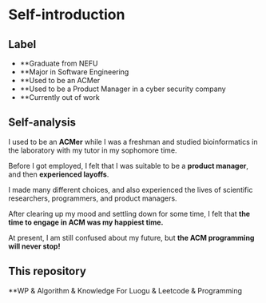 # Self-introduction #

## Label

 - **Graduate from NEFU
 - **Major in Software Engineering
 - **Used to be an ACMer
 - **Used to be a Product Manager in a cyber security company
 - **Currently out of work

## Self-analysis

I used to be an **ACMer** while I was a freshman and studied bioinformatics in the laboratory with my tutor in my sophomore time. 

Before I got employed, I felt that I was suitable to be a **product manager**, and then **experienced layoffs**. 

I made many different choices, and also experienced the lives of scientific researchers, programmers, and product managers. 

After clearing up my mood and settling down for some time, I felt that **the time to engage in ACM was my happiest time.** 

At present, I am still confused about my future, but **the ACM programming will never stop!**

## This repository

**WP & Algorithm & Knowledge For Luogu & Leetcode & Programming
